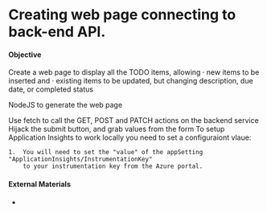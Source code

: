 # Creating web page connecting to back-end API.

#### Objective

Create a web page to display all the TODO items, allowing 
· new items to be inserted and
 · existing items to be updated, but changing description, due date, or completed status 

NodeJS to generate the web page 

Use fetch to call the GET, POST and PATCH actions on the backend service 
Hijack the submit button, and grab values from the form
To setup Application Insights to work locally you need to set a configuraiont vlaue:
    
    1.  You will need to set the "value" of the appSetting "ApplicationInsights/InstrumentationKey" 
        to your instrumentation key from the Azure portal.

#### External Materials

* []()